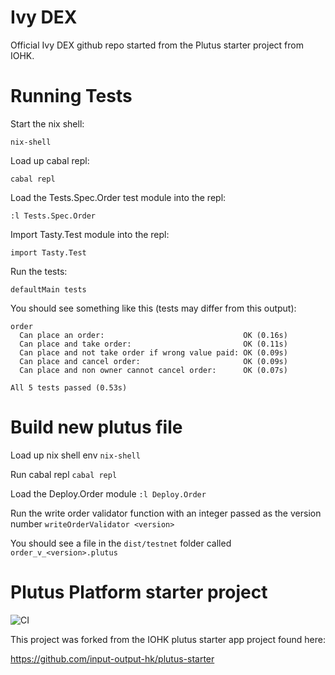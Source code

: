 # Ivy DEX
Official Ivy DEX github repo started from the Plutus starter project from IOHK.

# Running Tests

Start the nix shell: 

`nix-shell`

Load up cabal repl:

`cabal repl`

Load the Tests.Spec.Order test module into the repl:

`:l Tests.Spec.Order`

Import Tasty.Test module into the repl:

`import Tasty.Test`

Run the tests:

`defaultMain tests`

You should see something like this (tests may differ from this output):
```
order
  Can place an order:                               OK (0.16s)
  Can place and take order:                         OK (0.11s)
  Can place and not take order if wrong value paid: OK (0.09s)
  Can place and cancel order:                       OK (0.09s)
  Can place and non owner cannot cancel order:      OK (0.07s)

All 5 tests passed (0.53s)
```

# Build new plutus file
Load up nix shell env
`nix-shell`

Run cabal repl
`cabal repl`

Load the Deploy.Order module
`:l Deploy.Order`

Run the write order validator function with an integer passed as the version number
`writeOrderValidator <version>`

You should see a file in the `dist/testnet` folder called `order_v_<version>.plutus`

# Plutus Platform starter project
![CI](https://github.com/input-output-hk/plutus-starter/actions/workflows/test.yml/badge.svg?branch=main)


This project was forked from the IOHK plutus starter app project found here:

https://github.com/input-output-hk/plutus-starter


